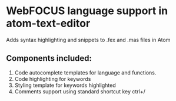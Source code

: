 # WebFOCUS language support in atom-text-editor
Adds syntax highlighting and snippets to .fex and .mas files in Atom

## Components included:
1.  Code autocomplete templates for language and functions.
2.  Code highlighting for keywords
3.  Styling template for keywords highlighted
4.  Comments support using standard shortcut key ctrl+/
